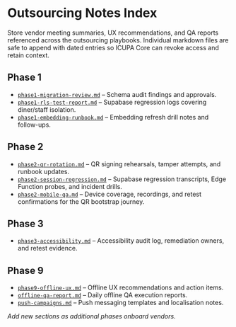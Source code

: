 # Outsourcing Notes Index

Store vendor meeting summaries, UX recommendations, and QA reports referenced across the outsourcing playbooks. Individual markdown files are safe to append with dated entries so ICUPA Core can revoke access and retain context.

## Phase 1
- [`phase1-migration-review.md`](phase1-migration-review.md) – Schema audit findings and approvals.
- [`phase1-rls-test-report.md`](phase1-rls-test-report.md) – Supabase regression logs covering diner/staff isolation.
- [`phase1-embedding-runbook.md`](phase1-embedding-runbook.md) – Embedding refresh drill notes and follow-ups.

## Phase 2
- [`phase2-qr-rotation.md`](phase2-qr-rotation.md) – QR signing rehearsals, tamper attempts, and runbook updates.
- [`phase2-session-regression.md`](phase2-session-regression.md) – Supabase regression transcripts, Edge Function probes, and incident drills.
- [`phase2-mobile-qa.md`](phase2-mobile-qa.md) – Device coverage, recordings, and retest confirmations for the QR bootstrap journey.

## Phase 3
- [`phase3-accessibility.md`](phase3-accessibility.md) – Accessibility audit log, remediation owners, and retest evidence.

## Phase 9
- [`phase9-offline-ux.md`](phase9-offline-ux.md) – Offline UX recommendations and action items.
- [`offline-qa-report.md`](offline-qa-report.md) – Daily offline QA execution reports.
- [`push-campaigns.md`](push-campaigns.md) – Push messaging templates and localisation notes.

_Add new sections as additional phases onboard vendors._
